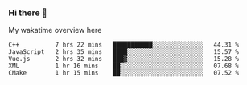 ### Hi there 👋

<!--
**Jassy930/Jassy930** is a ✨ _special_ ✨ repository because its `README.md` (this file) appears on your GitHub profile.

Here are some ideas to get you started:

- 🔭 I’m currently working on ...
- 🌱 I’m currently learning ...
- 👯 I’m looking to collaborate on ...
- 🤔 I’m looking for help with ...
- 💬 Ask me about ...
- 📫 How to reach me: ...
- 😄 Pronouns: ...
- ⚡ Fun fact: ...
-->

My wakatime overview here
<!--START_SECTION:waka-->
```text
C++          7 hrs 22 mins   ███████████░░░░░░░░░░░░░░   44.31 % 
JavaScript   2 hrs 35 mins   ████░░░░░░░░░░░░░░░░░░░░░   15.57 % 
Vue.js       2 hrs 32 mins   ███▓░░░░░░░░░░░░░░░░░░░░░   15.28 % 
XML          1 hr 16 mins    ██░░░░░░░░░░░░░░░░░░░░░░░   07.68 % 
CMake        1 hr 15 mins    ██░░░░░░░░░░░░░░░░░░░░░░░   07.52 % 
```
<!--END_SECTION:waka-->
